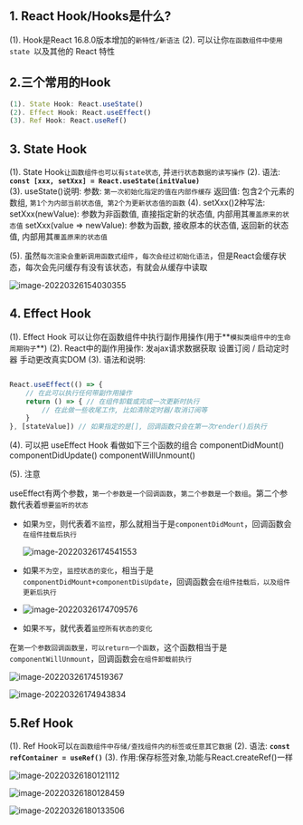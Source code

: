 ## 1. React Hook/Hooks是什么?

(1). Hook是React 16.8.0版本增加的`新特性/新语法`
(2). 可以让你`在函数组件中使用 state `以及其他的 React 特性



## 2.三个常用的Hook

``` javascript
(1). State Hook: React.useState()
(2). Effect Hook: React.useEffect()
(3). Ref Hook: React.useRef()
```

## 3. State Hook

(1). State Hook`让函数组件也可以有state状态`, 并`进行状态数据的读写操作`
(2). 语法: **`const [xxx, setXxx] = React.useState(initValue)`**  
(3). useState()说明:
        参数: `第一次初始化指定的值在内部作缓存`
        返回值: 包含2个元素的数组, `第1个为内部当前状态值`,` 第2个为更新状态值的函数`
(4). setXxx()2种写法:
        setXxx(newValue): 参数为非函数值, 直接指定新的状态值, 内部用其`覆盖原来的状态值`
        setXxx(value => newValue): 参数为函数, 接收原本的状态值, 返回新的状态值, 内部用其`覆盖原来的状态值`

(5). 虽然`每次渲染会重新调用函数式组件`，`每次会经过初始化语法`，但是React会缓存状态，每次会先问缓存有没有该状态，有就会从缓存中读取

![image-20220326154030355](C:\Users\zayn\AppData\Roaming\Typora\typora-user-images\image-20220326154030355.png)

## 4. Effect Hook

(1). Effect Hook 可以让你在函数组件中执行副作用操作(用于**`模拟类组件中的生命周期钩子`**)
(2). React中的副作用操作:
        发ajax请求数据获取
        设置订阅 / 启动定时器
        手动更改真实DOM
(3). 语法和说明: 

``` javascript

React.useEffect(() => { 
    // 在此可以执行任何带副作用操作
    return () => { // 在组件卸载或完成一次更新时执行
        // 在此做一些收尾工作, 比如清除定时器/取消订阅等
    }
}, [stateValue]) // 如果指定的是[], 回调函数只会在第一次render()后执行
```

(4). 可以把 useEffect Hook 看做如下三个函数的组合
        componentDidMount()
        componentDidUpdate()
    	componentWillUnmount() 



(5). 注意

useEffect有两个参数，`第一个参数是一个回调函数`，`第二个参数是一个数组`。第二个参数代表着`想要监听的状态`

- 如果`为空`，则代表着`不监控`，那么就相当于是`componentDidMount`，回调函数会`在组件挂载后执行`

  ![image-20220326174541553](C:\Users\zayn\AppData\Roaming\Typora\typora-user-images\image-20220326174541553.png)

- 如果`不为空`，`监控状态的变化`，相当于是`componentDidMount+componentDisUpdate`，回调函数会`在组件挂载后，以及组件更新后执行`

- ![image-20220326174709576](C:\Users\zayn\AppData\Roaming\Typora\typora-user-images\image-20220326174709576.png)

- 如果`不写`，就代表着`监控所有状态的变化`

在`第一个参数回调函数里，可以return一个函数`，这个函数相当于是`componentWillUnmount`，回调函数会`在组件卸载前执行`

![image-20220326174519367](C:\Users\zayn\AppData\Roaming\Typora\typora-user-images\image-20220326174519367.png)

![image-20220326174943834](C:\Users\zayn\AppData\Roaming\Typora\typora-user-images\image-20220326174943834.png)



## 5.Ref Hook

(1). Ref Hook可以`在函数组件中存储/查找组件内的标签或任意其它数据`
(2). 语法: **`const refContainer = useRef()`**
(3). 作用:保存标签对象,功能与React.createRef()一样

![image-20220326180121112](C:\Users\zayn\AppData\Roaming\Typora\typora-user-images\image-20220326180121112.png)

![image-20220326180128459](C:\Users\zayn\AppData\Roaming\Typora\typora-user-images\image-20220326180128459.png)

![image-20220326180133506](C:\Users\zayn\AppData\Roaming\Typora\typora-user-images\image-20220326180133506.png)
